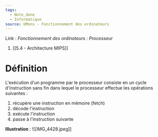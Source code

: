 ```yaml
---
tags:
  - Note_done
  - Informatique
source: UMons - Fonctionnement des ordinateurs
---
```


Link :
_Fonctionnement des ordinateurs : Processeur_
1. [[5.4 - Architecture MIPS]]

# Définition
L'exécution d'un programme par le processeur consiste en un cycle d'instruction sans fin dans lequel le processeur effectue les opérations suivantes :
1) récupère une instruction en mémoire (fetch)
2) décode l'instruction
3) exécute l'instruction
4) passe à l'instruction suivante 

**Illustration** : ![[IMG_4428.jpeg]]
